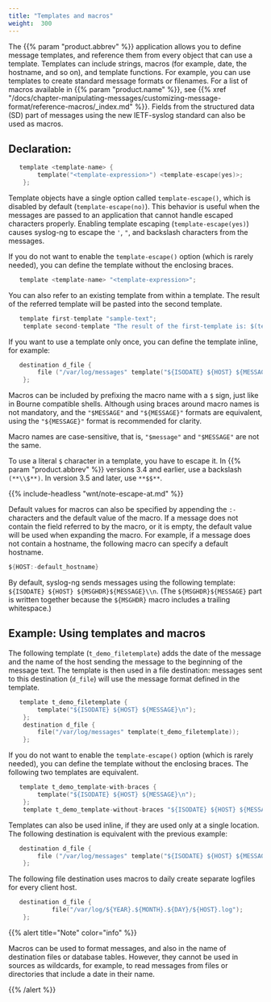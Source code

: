 ```yaml
---
title: "Templates and macros"
weight:  300
---
```

<!-- DISCLAIMER: This file is based on the syslog-ng Open Source Edition documentation https://github.com/balabit/syslog-ng-ose-guides/commit/2f4a52ee61d1ea9ad27cb4f3168b95408fddfdf2 and is used under the terms of The syslog-ng Open Source Edition Documentation License. The file has been modified by Axoflow. -->

The {{% param "product.abbrev" %}} application allows you to define message templates, and reference them from every object that can use a template. Templates can include strings, macros (for example, date, the hostname, and so on), and template functions. For example, you can use templates to create standard message formats or filenames. For a list of macros available in {{% param "product.name" %}}, see {{% xref "/docs/chapter-manipulating-messages/customizing-message-format/reference-macros/_index.md" %}}. Fields from the structured data (SD) part of messages using the new IETF-syslog standard can also be used as macros.


## Declaration:

```c
   template <template-name> {
        template("<template-expression>") <template-escape(yes)>;
    };
```


Template objects have a single option called `template-escape()`, which is disabled by default (`template-escape(no)`). This behavior is useful when the messages are passed to an application that cannot handle escaped characters properly. Enabling template escaping (`template-escape(yes)`) causes syslog-ng to escape the `'`, `"`, and backslash characters from the messages.

If you do not want to enable the `template-escape()` option (which is rarely needed), you can define the template without the enclosing braces.

```c
   template <template-name> "<template-expression>";
```

You can also refer to an existing template from within a template. The result of the referred template will be pasted into the second template.

```c
   template first-template "sample-text";
    template second-template "The result of the first-template is: $(template first-template)";
```

If you want to use a template only once, you can define the template inline, for example:

```c
   destination d_file {
        file ("/var/log/messages" template("${ISODATE} ${HOST} ${MESSAGE}\n") );
    };
```

Macros can be included by prefixing the macro name with a `$` sign, just like in Bourne compatible shells. Although using braces around macro names is not mandatory, and the `"$MESSAGE"` and `"${MESSAGE}"` formats are equivalent, using the `"${MESSAGE}"` format is recommended for clarity.

Macro names are case-sensitive, that is, `"$message"` and `"$MESSAGE"` are not the same.

To use a literal `$` character in a template, you have to escape it. In {{% param "product.abbrev" %}} versions 3.4 and earlier, use a backslash `(**\\$**)`. In version 3.5 and later, use `**$$**`.

{{% include-headless "wnt/note-escape-at.md" %}}

Default values for macros can also be specified by appending the `:-` characters and the default value of the macro. If a message does not contain the field referred to by the macro, or it is empty, the default value will be used when expanding the macro. For example, if a message does not contain a hostname, the following macro can specify a default hostname.

```c
${HOST:-default_hostname}
```

By default, syslog-ng sends messages using the following template: `${ISODATE} ${HOST} ${MSGHDR}${MESSAGE}\\n`. (The `${MSGHDR}${MESSAGE}` part is written together because the `${MSGHDR}` macro includes a trailing whitespace.)


## Example: Using templates and macros

The following template (`t_demo_filetemplate`) adds the date of the message and the name of the host sending the message to the beginning of the message text. The template is then used in a file destination: messages sent to this destination (`d_file`) will use the message format defined in the template.

```c
   template t_demo_filetemplate {
        template("${ISODATE} ${HOST} ${MESSAGE}\n");
    };
    destination d_file {
        file("/var/log/messages" template(t_demo_filetemplate));
    };
```

If you do not want to enable the `template-escape()` option (which is rarely needed), you can define the template without the enclosing braces. The following two templates are equivalent.

```c
   template t_demo_template-with-braces {
        template("${ISODATE} ${HOST} ${MESSAGE}\n");
    };
    template t_demo_template-without-braces "${ISODATE} ${HOST} ${MESSAGE}\n";
```

Templates can also be used inline, if they are used only at a single location. The following destination is equivalent with the previous example:

```c
   destination d_file {
        file ("/var/log/messages" template("${ISODATE} ${HOST} ${MESSAGE}\n") );
    };
```

The following file destination uses macros to daily create separate logfiles for every client host.

```c
   destination d_file {
            file("/var/log/${YEAR}.${MONTH}.${DAY}/${HOST}.log");
    };
```


{{% alert title="Note" color="info" %}}

Macros can be used to format messages, and also in the name of destination files or database tables. However, they cannot be used in sources as wildcards, for example, to read messages from files or directories that include a date in their name.

{{% /alert %}}
